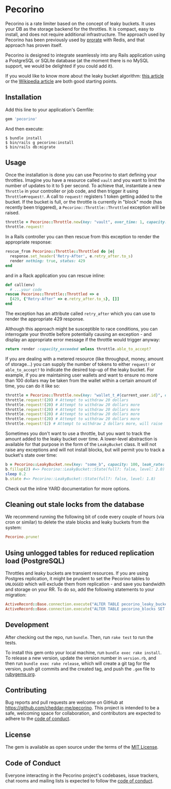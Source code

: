 # Pecorino

Pecorino is a rate limiter based on the concept of leaky buckets. It uses your DB as the storage backend for the throttles. It is compact, easy to install, and does not require additional infrastructure. The approach used by Pecorino has been previously used by [prorate](https://github.com/WeTransfer/prorate) with Redis, and that approach has proven itself.

Pecorino is designed to integrate seamlessly into any Rails application using a PostgreSQL or SQLite database (at the moment there is no MySQL support, we would be delighted if you could add it).

If you would like to know more about the leaky bucket algorithm: [this article](http://live.julik.nl/2022/08/the-unreasonable-effectiveness-of-leaky-buckets) or the [Wikipedia article](https://en.wikipedia.org/wiki/Leaky_bucket) are both good starting points.

## Installation

Add this line to your application's Gemfile:

```ruby
gem 'pecorino'
```

And then execute:

    $ bundle install
    $ bin/rails g pecorino:install
    $ bin/rails db:migrate

## Usage

Once the installation is done you can use Pecorino to start defining your throttles. Imagine you have a resource called `vault` and you want to limit the number of updates to it to 5 per second. To achieve that, instantiate a new `Throttle` in your controller or job code, and then trigger it using `Throttle#request!`. A call to `request!` registers 1 token getting added to the bucket. If the bucket is full, or the throttle is currently in "block" mode (has recently been triggered), a `Pecorino::Throttle::Throttled` exception will be raised.

```ruby
throttle = Pecorino::Throttle.new(key: "vault", over_time: 1, capacity: 5)
throttle.request!
```
In a Rails controller you can then rescue from this exception to render the appropriate response:

```ruby
rescue_from Pecorino::Throttle::Throttled do |e|
  response.set_header('Retry-After', e.retry_after.to_s)
  render nothing: true, status: 429
end
```

and in a Rack application you can rescue inline:

```ruby
def call(env)
  # ...your code
rescue Pecorino::Throttle::Throttled => e
  [429, {"Retry-After" => e.retry_after.to_s}, []]
end
```

The exception has an attribute called `retry_after` which you can use to render the appropriate 429 response.

Although this approach might be susceptible to race conditions, you can interrogate your throttle before potentially causing an exception - and display an appropriate error message if the throttle would trigger anyway:

```ruby
return render :capacity_exceeded unless throttle.able_to_accept?
```

If you are dealing with a metered resource (like throughput, money, amount of storage...) you can supply the number of tokens to either `request!` or `able_to_accept?` to indicate the desired top-up of the leaky bucket. For example, if you are maintaining user wallets and want to ensure no more than 100 dollars may be taken from the wallet within a certain amount of time, you can do it like so:

```ruby
throttle = Pecorino::Throttle.new(key: "wallet_t_#{current_user.id}", over_time_: 1.hour, capacity: 100, block_for: 60*60*3)
throttle.request!(20) # Attempt to withdraw 20 dollars
throttle.request!(20) # Attempt to withdraw 20 dollars more
throttle.request!(20) # Attempt to withdraw 20 dollars more
throttle.request!(20) # Attempt to withdraw 20 dollars more
throttle.request!(20) # Attempt to withdraw 20 dollars more
throttle.request!(2) # Attempt to withdraw 2 dollars more, will raise `Throttled` and block withdrawals for 3 hours
```

Sometimes you don't want to use a throttle, but you want to track the amount added to the leaky bucket over time. A lower-level abstraction is available for that purpose in the form of the `LeakyBucket` class. It will not raise any exceptions and will not install blocks, but will permit you to track a bucket's state over time:


```ruby
b = Pecorino::LeakyBucket.new(key: "some_b", capacity: 100, leak_rate: 1)
b.fillup(2) #=> Pecorino::LeakyBucket::State(full?: false, level: 2.0)
sleep 0.2
b.state #=> Pecorino::LeakyBucket::State(full?: false, level: 1.8)
```

Check out the inline YARD documentation for more options.

## Cleaning out stale locks from the database

We recommend running the following bit of code every couple of hours (via cron or similar) to delete the stale blocks and leaky buckets from the system:

```ruby
Pecorino.prune!
```

## Using unlogged tables for reduced replication load (PostgreSQL)

Throttles and leaky buckets are transient resources. If you are using Postgres replication, it might be prudent to set the Pecorino tables to `UNLOGGED` which will exclude them from replication - and save you bandwidth and storage on your RR. To do so, add the following statements to your migration:

```ruby
ActiveRecord::Base.connection.execute("ALTER TABLE pecorino_leaky_buckets SET UNLOGGED")
ActiveRecord::Base.connection.execute("ALTER TABLE pecorino_blocks SET UNLOGGED")
```

## Development

After checking out the repo, run `bundle`. Then, run `rake test` to run the tests.

To install this gem onto your local machine, run `bundle exec rake install`. To release a new version, update the version number in `version.rb`, and then run `bundle exec rake release`, which will create a git tag for the version, push git commits and the created tag, and push the `.gem` file to [rubygems.org](https://rubygems.org).

## Contributing

Bug reports and pull requests are welcome on GitHub at https://github.com/cheddar-me/pecorino. This project is intended to be a safe, welcoming space for collaboration, and contributors are expected to adhere to the [code of conduct](https://github.com/cheddar-me/pecorino/blob/main/CODE_OF_CONDUCT.md).

## License

The gem is available as open source under the terms of the [MIT License](https://opensource.org/licenses/MIT).

## Code of Conduct

Everyone interacting in the Pecorino project's codebases, issue trackers, chat rooms and mailing lists is expected to follow the [code of conduct](https://github.com/cheddar-me/pecorino/blob/main/CODE_OF_CONDUCT.md).
